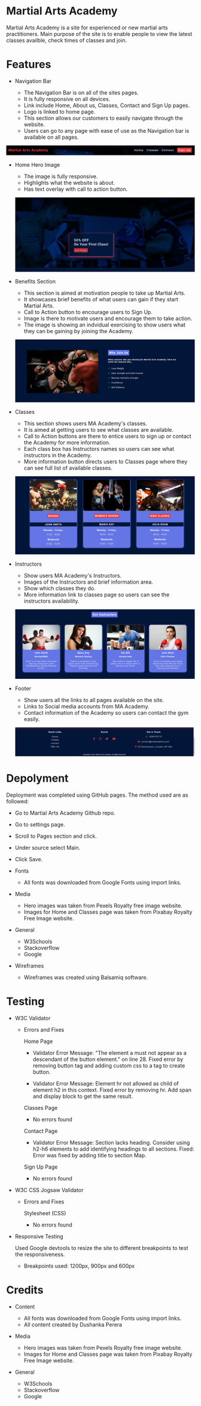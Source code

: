 # Martial Arts Academy

Martial Arts Academy is a site for experienced or new martial arts practitioners. Main purpose of the site is to enable people to view the latest classes availble, check times of classes and join.

# Features

* Navigation Bar

    * The Navigation Bar is on all of the sites pages. 
    * It is fully responsive on all devices.
    * Link include Home, About us, Classes, Contact and Sign Up pages.
    * Logo is linked to home page.
    * This section allows our customers to easily navigate through the website.
    * Users can go to any page with ease of use as the Navigation bar is available on all pages.

![Nav-header](readme-files/screenshots/Navigation-bar.png)

* Home Hero Image

    * The image is fully responsive. 
    * Highlights what the website is about.
    * Has text overlay with call to action button.

    ![Nav-header](readme-files/screenshots/hero-image.png)


* Benefits Section

    * This section is aimed at motivation people to take up Martial Arts.
    * It showcases brief benefits of what users can gain if they start Martial Arts.
    * Call to Action button to encourage users to Sign Up.
    * Image is there to motivate users and encourage them to take action.
    * The image is showing an indvidual exercising to show users what they can be gaining by joining the Academy.

    ![Nav-header](readme-files/screenshots/benefits-section.png)

* Classes

    * This section shows users MA Academy's classes.
    * It is aimed at getting users to see what classes are available.
    * Call to Action buttons are there to entice users to sign up or contact the Academy for more information.
    * Each class box has Instructors names so users can see what instructors in the Academy.
    * More information button directs users to Classes page where they can see full list of available classes.

    ![Nav-header](readme-files/screenshots/classes-sections.png)

* Instructors

    * Show users MA Academy's Instructors.
    * Images of the Instructors and brief information area.
    * Show which classes they do.
    * More information link to classes page so users can see the instructors availability.

    ![Nav-header](readme-files/screenshots/instructor-section.png)

* Footer 

    * Show users all the links to all pages available on the site.
    * Links to Social media accounts from MA Academy.
    * Contact information of the Academy so users can contact the gym easily.

    ![Nav-header](readme-files/screenshots/footer-section.png)

# Depolyment

Deployment was completed using GitHub pages. The method used are as followed:

* Go to Martial Arts Academy Github repo.
* Go to settings page.
* Scroll to Pages section and click.
* Under source select Main. 
* Click Save.

* Fonts

    * All fonts was downloaded from Google Fonts using import links.

* Media
    
    * Hero images was taken from Pexels Royalty free image website.
    * Images for Home and Classes page was taken from Pixabay Royalty Free Image website.

* General

    * W3Schools
    * Stackoverflow
    * Google

* Wireframes

    * Wireframes was created using Balsamiq software.

# Testing

* W3C Validator

    * Errors and Fixes

        Home Page
    
        * Validator Error Message: "The element a must not appear as a descendant of the button element." on line 28. Fixed error by removing button tag and adding custom css to a tag to create button.

        * Validator Error Message: Element hr not allowed as child of element h2 in this context. Fixed error by removing hr. Add span and display block to get the same result.

        Classes Page

        * No errors found

        Contact Page

        * Validator Error Message: Section lacks heading. Consider using h2-h6 elements to add identifying headings to all sections. Fixed: Error was fixed by adding title to section Map. 

        Sign Up Page
        * No errors found

* W3C CSS Jogsaw Validator 
    
    * Errors and Fixes

        Stylesheet (CSS)
        * No errors found

* Responsive Testing

    Used Google devtools to resize the site to different breakpoints to test the responsiveness.

    * Breakpoints used: 1200px, 900px and 600px

# Credits

* Content

    * All fonts was downloaded from Google Fonts using import links.
    * All content created by Dushanka Perera

* Media
    
    * Hero images was taken from Pexels Royalty free image website.
    * Images for Home and Classes page was taken from Pixabay Royalty Free Image website.

* General

    * W3Schools
    * Stackoverflow
    * Google


        







